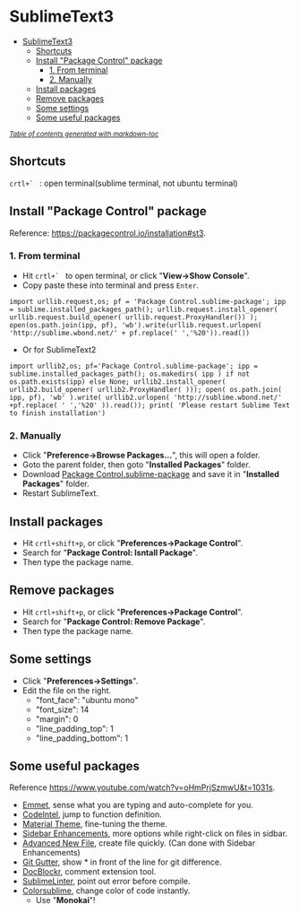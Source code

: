 # SublimeText3

- [SublimeText3](#sublimetext3)
  * [Shortcuts](#shortcuts)
  * [Install "Package Control" package](#install--package-control--package)
    + [1. From terminal](#1-from-terminal)
    + [2. Manually](#2-manually)
  * [Install packages](#install-packages)
  * [Remove packages](#remove-packages)
  * [Some settings](#some-settings)
  * [Some useful packages](#some-useful-packages)

<small><i><a href='http://ecotrust-canada.github.io/markdown-toc/'>Table of contents generated with markdown-toc</a></i></small>

## Shortcuts
``crtl+` `` : open terminal(sublime terminal, not ubuntu terminal)

## Install "Package Control" package
Reference: https://packagecontrol.io/installation#st3.

### 1. From terminal
- Hit ``crtl+` `` to open terminal, or click "**View->Show Console**".
- Copy paste these into terminal and press ``Enter``.
```
import urllib.request,os; pf = 'Package Control.sublime-package'; ipp = sublime.installed_packages_path(); urllib.request.install_opener( urllib.request.build_opener( urllib.request.ProxyHandler()) ); open(os.path.join(ipp, pf), 'wb').write(urllib.request.urlopen( 'http://sublime.wbond.net/' + pf.replace(' ','%20')).read())
```

- Or for SublimeText2
```
import urllib2,os; pf='Package Control.sublime-package'; ipp = sublime.installed_packages_path(); os.makedirs( ipp ) if not os.path.exists(ipp) else None; urllib2.install_opener( urllib2.build_opener( urllib2.ProxyHandler( ))); open( os.path.join( ipp, pf), 'wb' ).write( urllib2.urlopen( 'http://sublime.wbond.net/' +pf.replace( ' ','%20' )).read()); print( 'Please restart Sublime Text to finish installation')
```

### 2. Manually
- Click "**Preference->Browse Packages...**", this will open a folder.
- Goto the parent folder, then goto "**Installed Packages**" folder.
- Download [Package Control.sublime-package](https://packagecontrol.io/Package%20Control.sublime-package) and save it in "**Installed Packages**" folder.
- Restart SublimeText.

## Install packages
- Hit ``crtl+shift+p``, or click "**Preferences->Package Control**".
- Search for "**Package Control: Isntall Package**".
- Then type the package name.

## Remove packages
- Hit ``crtl+shift+p``, or click "**Preferences->Package Control**".
- Search for "**Package Control: Remove Package**".
- Then type the package name.

## Some settings
- Click "**Preferences->Settings**".
- Edit the file on the right.
	* "font_face": "ubuntu mono"
    * "font_size": 14
    * "margin": 0
    * "line_padding_top": 1
    * "line_padding_bottom": 1

## Some useful packages
Reference https://www.youtube.com/watch?v=oHmPrjSzmwU&t=1031s.

- [Emmet](https://packagecontrol.io/packages/Emmet), sense what you are typing and auto-complete for you.
- [CodeIntel](https://packagecontrol.io/packages/SublimeCodeIntel), jump to function definition.
- [Material Theme](https://packagecontrol.io/packages/Material%20Theme), fine-tuning the theme.
- [Sidebar Enhancements](https://packagecontrol.io/packages/SideBarEnhancements), more options while right-click on files in sidbar.
- [Advanced New File](https://packagecontrol.io/packages/AdvancedNewFile), create file quickly. (Can done with Sidebar Enhancements)
- [Git Gutter](https://packagecontrol.io/packages/GitGutter), show * in front of the line for git difference.
- [DocBlockr](https://packagecontrol.io/packages/DocBlockr), comment extension tool.
- [SublimeLinter](https://packagecontrol.io/packages/SublimeLinter), point out error before compile.
- [Colorsublime](https://packagecontrol.io/packages/Colorsublime), change color of code instantly.
	* Use "**Monokai**"!

<meta http-equiv="refresh" content="1">